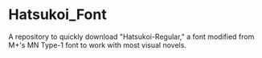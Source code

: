 # Hatsukoi_Font
A repository to quickly download "Hatsukoi-Regular," a font modified from M+'s MN Type-1 font to work with most visual novels.
